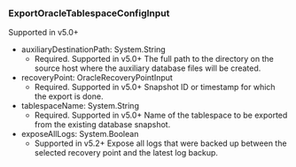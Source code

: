 ### ExportOracleTablespaceConfigInput
Supported in v5.0+

- auxiliaryDestinationPath: System.String
  - Required. Supported in v5.0+
The full path to the directory on the source host where the auxiliary database files will be created.
- recoveryPoint: OracleRecoveryPointInput
  - Required. Supported in v5.0+
Snapshot ID or timestamp for which the export is done.
- tablespaceName: System.String
  - Required. Supported in v5.0+
Name of the tablespace to be exported from the existing database snapshot.
- exposeAllLogs: System.Boolean
  - Supported in v5.2+
Expose all logs that were backed up between the selected recovery point and the latest log backup.
